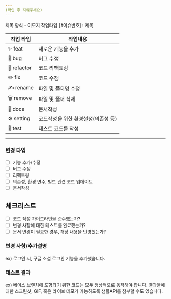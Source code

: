 ```yaml
---
(확인 후 지워주세요)
---
```

제목 양식 - 이모지 작업타입 [#이슈번호] : 제목

| 작업 타입     | 작업내용                 |
|-----------|----------------------|
| ✨ feat    | 새로운 기능을 추가           |
| 🐛 bug    | 버그 수정                |
| 🔨 refactor | 코드 리팩토링              |
| ✏️ fix    | 코드 수정                |
| ✍️ rename  | 파일 및 폴더명 수정          |
| 🗑️️ remove | 파일 및 폴더 삭제           |
| 📄 docs   | 문서작성                 |
| ⚙ setting | 코드작성을 위한 환경설정(의존성 등) |
| 🎈 test   | 테스트 코드를 작성           |

---

### 변경 타입
* [ ] 기능 추가/수정
* [ ] 버그 수정
* [ ] 리팩토링
* [ ] 의존성, 환경 변수, 빌드 관련 코드 업데이트
* [ ] 문서작성

## 체크리스트

* [ ] 코드 작성 가이드라인을 준수했는가?
* [ ] 변경 사항에 대한 테스트를 완료했는가?
* [ ] 문서 변경이 필요한 경우, 해당 내용을 반영했는가?

### 변경 사항/추가설명
ex) 로그인 시, 구글 소셜 로그인 기능을 추가했습니다.

### 테스트 결과
ex) 베이스 브랜치에 포함되기 위한 코드는 모두 정상적으로 동작해야 합니다. 결과물에 대한 스크린샷, GIF, 혹은 라이브 데모가 가능하도록 샘플API를 첨부할 수도 있습니다.
